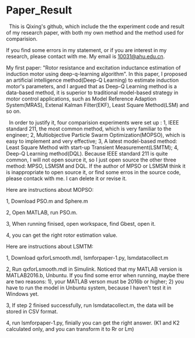 # Paper_Result
  
  
   This is Qixing's github, which include the the experiment code and result of my research paper, with both my own method and the
method used for comparision.
  
   
  If you find some errors in my statement, or if you are interest in my research, please contact with me. My email is 10031@ahu.edu.cn.
 
   
   My first paper: "Rotor resistance and excitation inductance estimation of induction motor using deep-q-learning algorithm". In this paper, I proposed an artificial intelligence method(Deep-Q Learning) to estimate induction motor's parameters, and I argued that as Deep-Q Learning method is a data-based method, it is superior to traditional model-based strategy in motor control applications, such as Model Reference Adaption System(MRAS), Extenal Kalman Filter(EKF), Least Square Method(LSM) and so on.
  
   
   In order to justify it, four comparision experiments were set up : 1, IEEE standard 211, the most common method, which is very familiar to the engineer; 2, Multiobjective Particle Swarm Optimization(MOPSO), which is easy to implement and very effective; 3, A latest model-based method: Least Square Method with start-up Transient Measurement(LSMTM); 4, Deep-Q Learning method(DQL). Because IEEE standard 211 is quite common, I will not open source it, so I just open source the other three method: MPSO, LSMSM and DQL. If the author of MPSO or LSMSM think it is inappropriate to open source it, or find some erros in the  source code, please contack with me. I can delete it or revise it.
   
   Here are  instructions about MOPSO:
   
   1, Download PSO.m and Sphere.m
   
   2, Open MATLAB, run PSO.m.
   
   3, When running finised, open workspace, find Gbest, open it.
   
   4, you can get the right rotor estimation value.
   
   
   Here are instructions about LSMTM:
   
   1, Download qxforLsmooth.mdl, lsmforpaper-1.py, lsmdatacollect.m
   
   2, Run qxforLsmooth.mdl in Simulink. Noticed that my MATLAB version is MATLAB2016.b, Unbuntu. If you find some error when running, maybe there are two reasons: 1), your MATLAB verson must be 2016b or higher; 2) you have to run the model in Unbuntu system, because I haven't test it in Windows yet.
   
   3, If step 2 finised successfully, run lsmdatacollect.m, the data will be stored in CSV format.
   
   4, run lsmforpaper-1.py, finially you can get the right answer. (K1 and K2 calculated only, and you can transform it to Rr or Lm)
   

